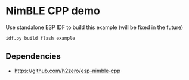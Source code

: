 # NimBLE CPP demo

Use standalone ESP IDF to build this example (will be fixed in the future)

`idf.py build flash example`

## Dependencies

- https://github.com/h2zero/esp-nimble-cpp
